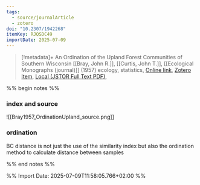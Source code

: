 ```yaml
---
tags:
  - source/journalArticle
  - zotero
doi: "10.2307/1942268"
itemKey: RJQSDC49
importDate: 2025-07-09
---
```

>[!metadata]+
> An Ordination of the Upland Forest Communities of Southern Wisconsin
> [[Bray, John R.]], [[Curtis, John T.]], 
> [[Ecological Monographs (journal)]] (1957)
> ecology, statistics, 
> [Online link](https://www.jstor.org/stable/1942268), [Zotero Item](zotero://select/library/items/RJQSDC49), [Local (JSTOR Full Text PDF)](file://C:/Users/aburg/Documents/references/zotero/storage/Y98XEE55/Bray1957_OrdinationUpland.pdf), 

%% begin notes %%
### index and source
![[Bray1957_OrdinationUpland_source.png]]
### ordination
BC distance is not just the use of the similarity index but also the ordination method to calculate distance between samples

%% end notes %%

%% Import Date: 2025-07-09T11:58:05.766+02:00 %%
